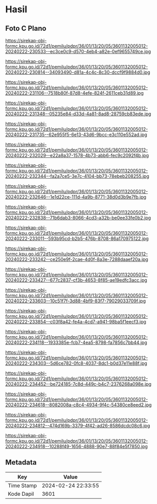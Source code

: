 # Hasil

## Foto C Plano

https://sirekap-obj-formc.kpu.go.id/72d1/pemilu/pdpr/36/01/13/20/05/3601132005012-20240222-230533--ec3ce0c9-d570-4eb4-a82e-0ef9655749ce.jpg

https://sirekap-obj-formc.kpu.go.id/72d1/pemilu/pdpr/36/01/13/20/05/3601132005012-20240222-230814--34093490-d81a-4c4c-8c30-dccf9f9884d0.jpg

https://sirekap-obj-formc.kpu.go.id/72d1/pemilu/pdpr/36/01/13/20/05/3601132005012-20240222-231106--7518b80f-87d8-4efe-824f-2611ceb31d89.jpg

https://sirekap-obj-formc.kpu.go.id/72d1/pemilu/pdpr/36/01/13/20/05/3601132005012-20240222-231348--05235e84-d33d-4a81-8ad8-28759cb83ede.jpg

https://sirekap-obj-formc.kpu.go.id/72d1/pemilu/pdpr/36/01/13/20/05/3601132005012-20240222-231735--62e955f5-6e13-43d6-9bcc-e3c110e552ad.jpg

https://sirekap-obj-formc.kpu.go.id/72d1/pemilu/pdpr/36/01/13/20/05/3601132005012-20240222-232029--e22a8a37-1578-4b73-abb6-fec9c2092f4b.jpg

https://sirekap-obj-formc.kpu.go.id/72d1/pemilu/pdpr/36/01/13/20/05/3601132005012-20240222-232344--fa2a7ce5-3e7c-4104-bb73-78ebeb208255.jpg

https://sirekap-obj-formc.kpu.go.id/72d1/pemilu/pdpr/36/01/13/20/05/3601132005012-20240222-232646--1e1d22ce-111d-4a9b-8771-38d0d3b9e7fb.jpg

https://sirekap-obj-formc.kpu.go.id/72d1/pemilu/pdpr/36/01/13/20/05/3601132005012-20240222-232838--71b6dab3-8066-4cd3-a32b-be0ee33fe0b2.jpg

https://sirekap-obj-formc.kpu.go.id/72d1/pemilu/pdpr/36/01/13/20/05/3601132005012-20240222-233011--593b95cd-b2b5-476b-8708-86a170975122.jpg

https://sirekap-obj-formc.kpu.go.id/72d1/pemilu/pdpr/36/01/13/20/05/3601132005012-20240222-233242--ce250e9f-2cae-4d0f-8a3e-7288daaef20a.jpg

https://sirekap-obj-formc.kpu.go.id/72d1/pemilu/pdpr/36/01/13/20/05/3601132005012-20240222-233427--677c2837-cf3b-4653-8f85-ae19edfc3acc.jpg

https://sirekap-obj-formc.kpu.go.id/72d1/pemilu/pdpr/36/01/13/20/05/3601132005012-20240222-233603--10c51f7f-3d88-4bf9-83f7-79029033709f.jpg

https://sirekap-obj-formc.kpu.go.id/72d1/pemilu/pdpr/36/01/13/20/05/3601132005012-20240222-233854--c03f8a42-fe4a-4cd7-a941-98ba5f1eecf3.jpg

https://sirekap-obj-formc.kpu.go.id/72d1/pemilu/pdpr/36/01/13/20/05/3601132005012-20240222-234118--1933385e-fcb7-4ea5-8798-fa7856c7bb44.jpg

https://sirekap-obj-formc.kpu.go.id/72d1/pemilu/pdpr/36/01/13/20/05/3601132005012-20240222-234303--5d6ce782-0fc8-4037-8dc1-b0d37e11e88f.jpg

https://sirekap-obj-formc.kpu.go.id/72d1/pemilu/pdpr/36/01/13/20/05/3601132005012-20240222-234452--be724185-7c8d-449c-b4c7-2376268a098e.jpg

https://sirekap-obj-formc.kpu.go.id/72d1/pemilu/pdpr/36/01/13/20/05/3601132005012-20240222-234618--8082008a-c8c4-4934-9f4c-54380ce8eed2.jpg

https://sirekap-obj-formc.kpu.go.id/72d1/pemilu/pdpr/36/01/13/20/05/3601132005012-20240222-234812--474d169b-3379-4f42-ad26-8586dcdc08c6.jpg

https://sirekap-obj-formc.kpu.go.id/72d1/pemilu/pdpr/36/01/13/20/05/3601132005012-20240222-234918--10288f49-1656-4888-90e7-88f84e5f7850.jpg


## Metadata

| Key        | Value               |
| ---------- | ------------------- |
| Time Stamp | 2024-02-24 22:33:55 |
| Kode Dapil | 3601                |



